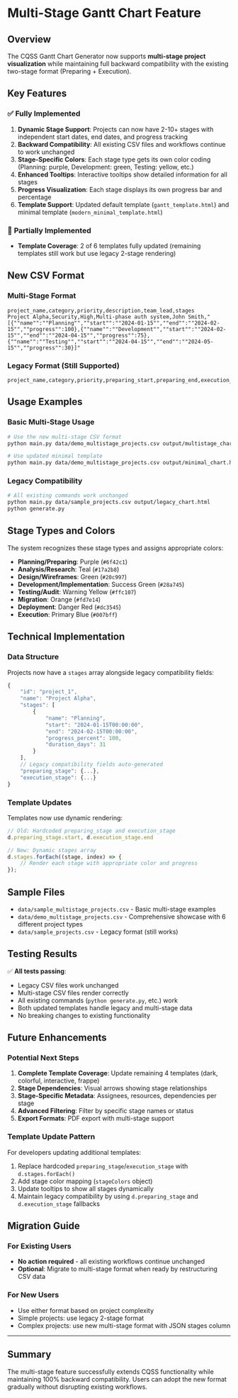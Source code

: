 # Multi-Stage Gantt Chart Feature

## Overview

The CQSS Gantt Chart Generator now supports **multi-stage project visualization** while maintaining full backward compatibility with the existing two-stage format (Preparing + Execution).

## Key Features

### ✅ **Fully Implemented**

1. **Dynamic Stage Support**: Projects can now have 2-10+ stages with independent start dates, end dates, and progress tracking
2. **Backward Compatibility**: All existing CSV files and workflows continue to work unchanged
3. **Stage-Specific Colors**: Each stage type gets its own color coding (Planning: purple, Development: green, Testing: yellow, etc.)
4. **Enhanced Tooltips**: Interactive tooltips show detailed information for all stages
5. **Progress Visualization**: Each stage displays its own progress bar and percentage
6. **Template Support**: Updated default template (`gantt_template.html`) and minimal template (`modern_minimal_template.html`)

### 🔄 **Partially Implemented**

- **Template Coverage**: 2 of 6 templates fully updated (remaining templates still work but use legacy 2-stage rendering)

## New CSV Format

### Multi-Stage Format
```csv
project_name,category,priority,description,team_lead,stages
Project Alpha,Security,High,Multi-phase auth system,John Smith,"[{""name"":""Planning"",""start"":""2024-01-15"",""end"":""2024-02-15"",""progress"":100},{""name"":""Development"",""start"":""2024-02-15"",""end"":""2024-04-15"",""progress"":75},{""name"":""Testing"",""start"":""2024-04-15"",""end"":""2024-05-15"",""progress"":30}]"
```

### Legacy Format (Still Supported)
```csv
project_name,category,priority,preparing_start,preparing_end,execution_end,progress_percent,description,team_lead
```

## Usage Examples

### Basic Multi-Stage Usage
```bash
# Use the new multi-stage CSV format
python main.py data/demo_multistage_projects.csv output/multistage_chart.html

# Use updated minimal template
python main.py data/demo_multistage_projects.csv output/minimal_chart.html --template templates/modern_minimal_template.html
```

### Legacy Compatibility
```bash
# All existing commands work unchanged
python main.py data/sample_projects.csv output/legacy_chart.html
python generate.py
```

## Stage Types and Colors

The system recognizes these stage types and assigns appropriate colors:

- **Planning/Preparing**: Purple (`#6f42c1`)
- **Analysis/Research**: Teal (`#17a2b8`)  
- **Design/Wireframes**: Green (`#20c997`)
- **Development/Implementation**: Success Green (`#28a745`)
- **Testing/Audit**: Warning Yellow (`#ffc107`)
- **Migration**: Orange (`#fd7e14`)
- **Deployment**: Danger Red (`#dc3545`)
- **Execution**: Primary Blue (`#007bff`)

## Technical Implementation

### Data Structure
Projects now have a `stages` array alongside legacy compatibility fields:
```javascript
{
    "id": "project_1",
    "name": "Project Alpha", 
    "stages": [
        {
            "name": "Planning",
            "start": "2024-01-15T00:00:00",
            "end": "2024-02-15T00:00:00", 
            "progress_percent": 100,
            "duration_days": 31
        }
    ],
    // Legacy compatibility fields auto-generated
    "preparing_stage": {...},
    "execution_stage": {...}
}
```

### Template Updates
Templates now use dynamic rendering:
```javascript
// Old: Hardcoded preparing_stage and execution_stage
d.preparing_stage.start, d.execution_stage.end

// New: Dynamic stages array
d.stages.forEach((stage, index) => {
    // Render each stage with appropriate color and progress
});
```

## Sample Files

- `data/sample_multistage_projects.csv` - Basic multi-stage examples
- `data/demo_multistage_projects.csv` - Comprehensive showcase with 6 different project types
- `data/sample_projects.csv` - Legacy format (still works)

## Testing Results

✅ **All tests passing**:
- Legacy CSV files work unchanged
- Multi-stage CSV files render correctly  
- All existing commands (`python generate.py`, etc.) work
- Both updated templates handle legacy and multi-stage data
- No breaking changes to existing functionality

## Future Enhancements

### Potential Next Steps
1. **Complete Template Coverage**: Update remaining 4 templates (dark, colorful, interactive, frappe)
2. **Stage Dependencies**: Visual arrows showing stage relationships
3. **Stage-Specific Metadata**: Assignees, resources, dependencies per stage
4. **Advanced Filtering**: Filter by specific stage names or status
5. **Export Formats**: PDF export with multi-stage support

### Template Update Pattern
For developers updating additional templates:

1. Replace hardcoded `preparing_stage`/`execution_stage` with `d.stages.forEach()`
2. Add stage color mapping (`stageColors` object)
3. Update tooltips to show all stages dynamically  
4. Maintain legacy compatibility by using `d.preparing_stage` and `d.execution_stage` fallbacks

## Migration Guide

### For Existing Users
- **No action required** - all existing workflows continue unchanged
- **Optional**: Migrate to multi-stage format when ready by restructuring CSV data

### For New Users  
- Use either format based on project complexity
- Simple projects: use legacy 2-stage format
- Complex projects: use new multi-stage format with JSON stages column

---

## Summary

The multi-stage feature successfully extends CQSS functionality while maintaining 100% backward compatibility. Users can adopt the new format gradually without disrupting existing workflows.